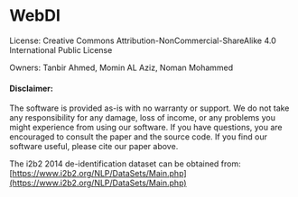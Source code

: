 # WebDI

License: Creative Commons Attribution-NonCommercial-ShareAlike 4.0 International Public License

Owners: Tanbir Ahmed, Momin AL Aziz, Noman Mohammed

#### Disclaimer:
The software is provided as-is with no warranty or support. We do not take any responsibility for any damage, loss of income, or any problems you might experience from using our software. If you have questions, you are encouraged to consult the paper and the source code. If you find our software useful, please cite our paper above.

The i2b2 2014 de-identification dataset can be obtained from:  [https://www.i2b2.org/NLP/DataSets/Main.php](https://www.i2b2.org/NLP/DataSets/Main.php)
